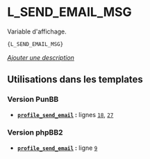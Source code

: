# L_SEND_EMAIL_MSG


Variable d'affichage.

```html
{L_SEND_EMAIL_MSG}
```

[*Ajouter une description*](https://fa-tvars.appspot.com/var/L_SEND_EMAIL_MSG)

## Utilisations dans les templates

### Version PunBB
* __[`profile_send_email`](../tpl/var/punbb/profile_send_email.md#readme) :__ lignes [`18`](../tpl/src/punbb/profile_send_email.tpl#L18), [`27`](../tpl/src/punbb/profile_send_email.tpl#L27)

### Version phpBB2
* __[`profile_send_email`](../tpl/var/subsilver/profile_send_email.md#readme) :__ ligne [`9`](../tpl/src/subsilver/profile_send_email.tpl#L9)